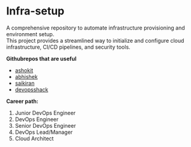 # Infra-setup

A comprehensive repository to automate infrastructure provisioning and environment setup. <br/>
This project provides a streamlined way to initialize and configure cloud infrastructure, CI/CD pipelines, and security tools.


**Githubrepos that are useful**
- [ashokit](https://github.com/ashokitschool) 
- [abhishek](https://github.com/iam-veeramalla)
- [saikiran](https://github.com/saikiranpi)
- [devopsshack](https://github.com/jaiswaladi246)


**Career path:**

1. Junior DevOps Engineer
2. DevOps Engineer
3. Senior DevOps Engineer
4. DevOps Lead/Manager
5. Cloud Architect


